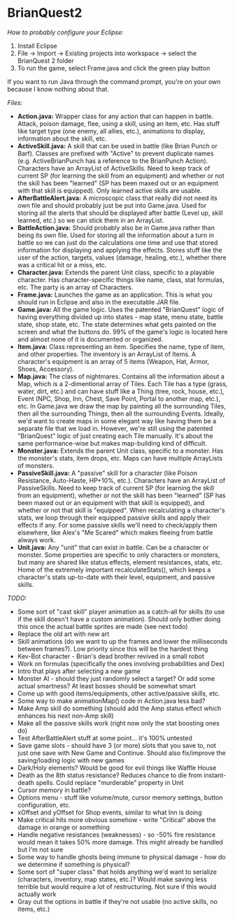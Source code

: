 # BrianQuest2

<em>How to probably configure your Eclipse:</em>
<ol>
<li>Install Eclipse
<li>File -> Import -> Existing projects into workspace -> select the BrianQuest 2 folder
<li>To run the game, select Frame.java and click the green play button
</ol>

If you want to run Java through the command prompt, you're on your own because I know nothing about that.

<em>Files:</em>
<ul>
<li><b>Action.java:</b> Wrapper class for any action that can happen in battle. Attack, poison damage, flee, using a skill, using an item, etc. Has stuff like target type (one enemy, all allies, etc.), animations to display, information about the skill, etc.
<li><b>ActiveSkill.java:</b> A skill that can be used in battle (like Brian Punch or Barf). Classes are prefixed with "Active" to prevent duplicate names (e.g. ActiveBrianPunch has a reference to the BrianPunch Action). Characters have an ArrayList of ActiveSkills. Need to keep track of current SP (for learning the skill from an equipment) and whether or not the skill has been "learned" (SP has been maxed out or an equipment with that skill is equipped). Only learned active skills are usable.
<li><b>AfterBattleAlert.java:</b> A microscopic class that really did not need its own file and should probably just be put into Game.java. Used for storing all the alerts that should be displayed after battle (Level up, skill learned, etc.) so we can stick them in an ArrayList.
<li><b>BattleAction.java:</b> Should probably also be in Game.java rather than being its own file. Used for storing all the information about a turn in battle so we can just do the calculations one time and use that stored information for displaying and applying the effects. Stores stuff like the user of the action, targets, values (damage, healing, etc.), whether there was a critical hit or a miss, etc.
<li><b>Character.java:</b> Extends the parent Unit class, specific to a playable character. Has character-specific things like name, class, stat formulas, etc. The party is an array of Characters.
<li><b>Frame.java:</b> Launches the game as an application. This is what you should run in Eclipse and also in the executable JAR file.
<li><b>Game.java:</b> All the game logic. Uses the patented "BrianQuest" logic of having everything divided up into states - map state, menu state, battle state, shop state, etc. The state determines what gets painted on the screen and what the buttons do. 99% of the game's logic is located here and almost none of it is documented or organized.
<li><b>Item.java:</b> Class representing an item. Specifies the name, type of item, and other properties. The inventory is an ArrayList of Items. A character's equipment is an array of 5 items (Weapon, Hat, Armor, Shoes, Accessory).
<li><b>Map.java:</b> The class of nightmares. Contains all the information about a Map, which is a 2-dimentional array of Tiles. Each Tile has a type (grass, water, dirt, etc.) and can have stuff like a Thing (tree, rock, house, etc.), Event (NPC, Shop, Inn, Chest, Save Point, Portal to another map, etc.), etc. In Game.java we draw the map by painting all the surrounding Tiles, then all the surrounding Things, then all the surrounding Events. Ideally, we'd want to create maps in some elegant way like having them be a separate file that we load in. However, we're still using the patented "BrianQuest" logic of just creating each Tile manually. It's about the same performance-wise but makes map-building kind of difficult.
<li><b>Monster.java:</b> Extends the parent Unit class, specific to a monster. Has the monster's stats, item drops, etc. Maps can have multiple ArrayLists of monsters.
<li><b>PassiveSkill.java:</b> A "passive" skill for a character (like Poison Resistance, Auto-Haste, HP+10%, etc.). Characters have an ArrayList of PassiveSkills. Need to keep track of current SP (for learning the skill from an equipment), whether or not the skill has been "learned" (SP has been maxed out or an equipment with that skill is equipped), and whether or not that skill is "equipped". When recalculating a character's stats, we loop through their equipped passive skills and apply their effects if any. For some passive skills we'll need to check/apply them elsewhere, like Alex's "Me Scared" which makes fleeing from battle always work.
<li><b>Unit.java:</b> Any "unit" that can exist in battle. Can be a character or monster. Some properties are specific to only characters or monsters, but many are shared like status effects, element resistances, stats, etc. Home of the extremely important recalculateStats(), which keeps a character's stats up-to-date with their level, equipment, and passive skills.
</ul>

<em>TODO:</em>
<ul>
<li>Some sort of "cast skill" player animation as a catch-all for skills (to use if the skill doesn't have a custom animation). Should only bother doing this once the actual battle sprites are made (see next todo)
<li>Replace the old art with new art
<li>Skill animations (do we want to up the frames and lower the milliseconds between frames?). Low priority since this will be the hardest thing
<li>Kev-Bot character - Brian's dead brother revived in a small robot
<li>Work on formulas (specifically the ones involving probabilities and Dex)
<li>Intro that plays after selecting a new game
<li>Monster AI - should they just randomly select a target? Or add some actual smartness? At least bosses should be somewhat smart
<li>Come up with good items/equipments, other active/passive skills, etc.
<li>Some way to make animationMap() code in Action.java less bad?
<li>Make Amp skill do something (should add the Amp status effect which enhances his next non-Amp skill)
<li>Make all the passive skills work (right now only the stat boosting ones do)
<li>Test AfterBattleAlert stuff at some point... it's 100% untested
<li>Save game slots - should have 3 (or more) slots that you save to, not just one save with New Game and Continue. Should also fix/improve the saving/loading logic with new games
<li>Dark/Holy elements? Would be good for evil things like Waffle House
<li>Death as the 8th status resistance? Reduces chance to die from instant-death spells. Could replace "murderable" property in Unit
<li>Cursor memory in battle?
<li>Options menu - stuff like volume/mute, cursor memory settings, button configuration, etc.
<li>xOffset and yOffset for Shop events, similar to what Inn is doing
<li>Make critical hits more obvious somehow - write "Critical" above the damage in orange or something
<li>Handle negative resistances (weaknesses) - so -50% fire resistance would mean it takes 50% more damage. This might already be handled but I'm not sure
<li>Some way to handle ghosts being immune to physical damage - how do we determine if something is physical?
<li>Some sort of "super class" that holds anything we'd want to serialize (characters, inventory, map states, etc.)? Would make saving less terrible but would require a lot of restructuring. Not sure if this would actually work
<li>Gray out the options in battle if they're not usable (no active skills, no items, etc.)
</ul>
